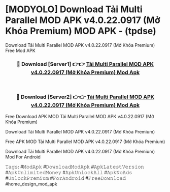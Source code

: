 # [MODYOLO] Download Tải Multi Parallel MOD APK v4.0.22.0917 (Mở Khóa Premium) MOD APK - (tpdse)
Download Tải Multi Parallel MOD APK v4.0.22.0917 (Mở Khóa Premium) Free Mod APK

<div align="center">
<h3>🔴 Download [Server1] 👉👉 <a href="https://apk-comot.site?title=Tải_Multi_Parallel_MOD_APK_v4.0.22.0917_(Mở_Khóa_Premium)">Tải Multi Parallel MOD APK v4.0.22.0917 (Mở Khóa Premium) Mod Apk</a></h3><br>

<h3>🔴 Download [Server2] 👉👉 <a href="https://apk-comot.site?title=Tải_Multi_Parallel_MOD_APK_v4.0.22.0917_(Mở_Khóa_Premium)">Tải Multi Parallel MOD APK v4.0.22.0917 (Mở Khóa Premium) Mod Apk</a></h3>
</div>


Free Download APK MOD Tải Multi Parallel MOD APK v4.0.22.0917 (Mở Khóa Premium)

Download Tải Multi Parallel MOD APK v4.0.22.0917 (Mở Khóa Premium) 

Free APK MOD Tải Multi Parallel MOD APK v4.0.22.0917 (Mở Khóa Premium) 

Download Tải Multi Parallel MOD APK v4.0.22.0917 (Mở Khóa Premium) Mod For Android

𝚃𝚊𝚐𝚜: #𝙼𝚘𝚍𝙰𝚙𝚔 #𝙳𝚘𝚠𝚗𝚕𝚘𝚊𝚍𝙼𝚘𝚍𝙰𝚙𝚔 #𝙰𝚙𝚔𝙻𝚊𝚝𝚎𝚜𝚝𝚅𝚎𝚛𝚜𝚒𝚘𝚗 #𝙰𝚙𝚔𝚄𝚗𝚕𝚒𝚖𝚒𝚝𝚎𝚍𝙼𝚘𝚗𝚎𝚢 #𝙰𝚙𝚔𝚄𝚗𝚕𝚘𝚌𝚔𝙰𝚕𝚕 #𝙰𝚙𝚔𝙽𝚘𝙰𝚍𝚜 #𝚄𝚗𝚕𝚘𝚌𝚔𝙿𝚛𝚎𝚖𝚒𝚞𝚖 #𝙵𝚘𝚛𝙰𝚗𝚍𝚛𝚘𝚒𝚍 #𝙵𝚛𝚎𝚎𝙳𝚘𝚠𝚗𝚕𝚘𝚊𝚍 #home_design_mod_apk